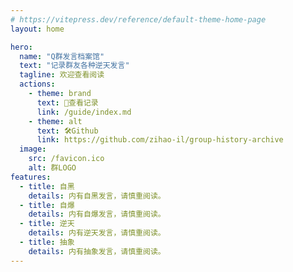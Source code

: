 ```yaml
---
# https://vitepress.dev/reference/default-theme-home-page
layout: home

hero:
  name: "Q群发言档案馆"
  text: "记录群友各种逆天发言"
  tagline: 欢迎查看阅读
  actions:
    - theme: brand
      text: 💩查看记录
      link: /guide/index.md
    - theme: alt
      text: 🛠️Github
      link: https://github.com/zihao-il/group-history-archive
  image:
    src: /favicon.ico
    alt: 群LOGO
features:
  - title: 自黑
    details: 内有自黑发言，请慎重阅读。
  - title: 自爆
    details: 内有自爆发言，请慎重阅读。
  - title: 逆天
    details: 内有逆天发言，请慎重阅读。
  - title: 抽象
    details: 内有抽象发言，请慎重阅读。
---
```



